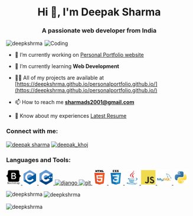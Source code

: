 <h1 align="center">Hi 👋, I'm Deepak Sharma</h1>
<h3 align="center">A passionate web developer from India</h3>
<img align="right" alt="Coding" width="400" src="https://cdn.dribbble.com/users/1162077/screenshots/3848914/programmer.gif">
<p align="left"> <img src="https://komarev.com/ghpvc/?username=deepkshrma&label=Profile%20views&color=0e75b6&style=flat" alt="deepkshrma" /> </p>

- 🔭 I’m currently working on [Personal Portfolio website](https://deepkshrma.github.io/personalportfolio.github.io/)

- 🌱 I’m currently learning **Web Development**

- 👨‍💻 All of my projects are available at [https://deepkshrma.github.io/personalportfolio.github.io/](https://deepkshrma.github.io/personalportfolio.github.io/)

- 📫 How to reach me **sharmads2001@gmail.com**

- 📄 Know about my experiences [Latest Resume]([https://drive.google.com/file/d/1026gkvFv5zGMijUtU1SDYsEhW3exGxnD/view?usp=sharing](https://drive.google.com/file/d/1vmRzZii4pwMKVwmJ0aY2n3sySayAkhnR/view?usp=sharing))

<h3 align="left">Connect with me:</h3>
<p align="left">
<a href="https://linkedin.com/in/deepak-sharma-52a828193" target="blank"><img align="center" src="https://raw.githubusercontent.com/rahuldkjain/github-profile-readme-generator/master/src/images/icons/Social/linked-in-alt.svg" alt="deepak sharma" height="30" width="40" /></a>
<a href="https://www.codechef.com/users/deepak_khoj" target="blank"><img align="center" src="https://cdn.jsdelivr.net/npm/simple-icons@3.1.0/icons/codechef.svg" alt="deepak_khoj" height="30" width="40" /></a>
</p>

<h3 align="left">Languages and Tools:</h3>
<p align="left"> <a href="https://getbootstrap.com" target="_blank" rel="noreferrer"> <img src="https://raw.githubusercontent.com/devicons/devicon/master/icons/bootstrap/bootstrap-plain-wordmark.svg" alt="bootstrap" width="40" height="40"/> </a> <a href="https://www.cprogramming.com/" target="_blank" rel="noreferrer"> <img src="https://raw.githubusercontent.com/devicons/devicon/master/icons/c/c-original.svg" alt="c" width="40" height="40"/> </a> <a href="https://www.w3schools.com/cpp/" target="_blank" rel="noreferrer"> <img src="https://raw.githubusercontent.com/devicons/devicon/master/icons/cplusplus/cplusplus-original.svg" alt="cplusplus" width="40" height="40"/> </a> <a href="https://www.djangoproject.com/" target="_blank" rel="noreferrer"> <img src="https://cdn.worldvectorlogo.com/logos/django.svg" alt="django" width="40" height="40"/> </a> <a href="https://git-scm.com/" target="_blank" rel="noreferrer"> <img src="https://www.vectorlogo.zone/logos/git-scm/git-scm-icon.svg" alt="git" width="40" height="40"/> </a> <a href="https://www.w3.org/html/" target="_blank" rel="noreferrer"> <img src="https://raw.githubusercontent.com/devicons/devicon/master/icons/html5/html5-original-wordmark.svg" alt="html5" width="40" height="40"/> </a>
<a href="https://www.w3schools.com/css/" target="_blank" rel="noreferrer"> <img src="https://raw.githubusercontent.com/devicons/devicon/master/icons/css3/css3-original-wordmark.svg" alt="css3" width="40" height="40"/> </a><a href="https://www.java.com" target="_blank" rel="noreferrer"> <img src="https://raw.githubusercontent.com/devicons/devicon/master/icons/java/java-original.svg" alt="java" width="40" height="40"/> </a> <a href="https://developer.mozilla.org/en-US/docs/Web/JavaScript" target="_blank" rel="noreferrer"> <img src="https://raw.githubusercontent.com/devicons/devicon/master/icons/javascript/javascript-original.svg" alt="javascript" width="40" height="40"/> </a> <a href="https://www.mysql.com/" target="_blank" rel="noreferrer"> <img src="https://raw.githubusercontent.com/devicons/devicon/master/icons/mysql/mysql-original-wordmark.svg" alt="mysql" width="40" height="40"/> </a> <a href="https://www.python.org" target="_blank" rel="noreferrer"> <img src="https://raw.githubusercontent.com/devicons/devicon/master/icons/python/python-original.svg" alt="python" width="40" height="40"/> </a> </p>

<p><img align="left" src="https://github-readme-stats.vercel.app/api/top-langs?username=deepkshrma&show_icons=true&locale=en&layout=compact" alt="deepkshrma" /></p>

<p>&nbsp;<img align="center" src="https://github-readme-stats.vercel.app/api?username=deepkshrma&show_icons=true&locale=en" alt="deepkshrma" /></p>

<p><img align="center" src="https://github-readme-streak-stats.herokuapp.com/?user=deepkshrma&" alt="deepkshrma" /></p>
